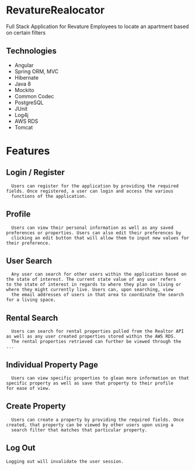 # RevatureRealocator
Full Stack Application for Revature Employees to locate an apartment based on certain filters

## Technologies
  - Angular
  - Spring ORM, MVC
  - Hibernate
  - Java 8
  - Mockito
  - Common Codec
  - PostgreSQL
  - JUnit
  - Log4j
  - AWS RDS
  - Tomcat
 
# Features
  ## Login / Register
      Users can register for the application by providing the required fields. Once registered, a user can login and access the various 
      functions of the application.
  ## Profile
      Users can view their personal information as well as any saved preferences or properties. Users can also edit their preferences by
      clicking an edit button that will allow them to input new values for their preference.
  ## User Search
      Any user can search for other users within the application based on the state of interest. The current state value of any user refers       to the state of interest in regards to where they plan on living or where they might currently live. Users can, upon searching, view
      the email addresses of users in that area to coordinate the search for a living space.
  ## Rental Search
      Users can search for rental properties pulled from the Realtor API as well as any user created properties stored within the AWS RDS.
      The rental properties retrieved can further be viewed through the ...
  ## Individual Property Page
      Users can view specific properties to glean more information on that specific property as well as save that property to their profile       for ease of view.
  ## Create Property
      Users can create a property by providing the required fields. Once created, that property can be viewed by other users upon using a 
      search filter that matches that particular property.
  ## Log Out
    Logging out will invalidate the user session.
      
